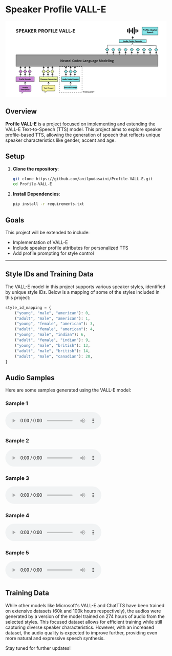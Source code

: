 #  Speaker Profile VALL-E

![Speaker Profile VALLE](images/valle.png)

## Overview

**Profile VALL-E** is a project focused on implementing and extending the VALL-E Text-to-Speech (TTS) model. This project aims to explore speaker profile-based TTS, allowing the generation of speech that reflects unique speaker characteristics like gender, accent and age.

## Setup

1. **Clone the repository**:
    ```bash
    git clone https://github.com/anilpudasaini/Profile-VALL-E.git
    cd Profile-VALL-E
    ```

2. **Install Dependencies**:
    ```bash
    pip install -r requirements.txt
    ```

## Goals

This project will be extended to include:
- Implementation of VALL-E
- Include speaker profile attributes for personalized TTS
- Add profile prompting for style control

---

## Style IDs and Training Data

The VALL-E model in this project supports various speaker styles, identified by unique style IDs. Below is a mapping of some of the styles included in this project:

```python
style_id_mapping = {
    ("young", "male", "american"): 0,
    ("adult", "male", "american"): 1,
    ("young", "female", "american"): 3,
    ("adult", "female", "american"): 4,
    ("young", "male", "indian"): 6,
    ("adult", "female", "indian"): 9,
    ("young", "male", "british"): 13,
    ("adult", "male", "british"): 14,
    ("adult", "male", "canadian"): 20,
}
```

## Audio Samples

Here are some samples generated using the VALL-E model:

### Sample 1
<audio controls>
  <source src="/home/anil/valle/valle/sample_audios/0_style_id_9.wav" type="audio/mpeg">
  Style_id = 9, "Today is a beautiful day and i hope you are feeling great"
</audio>

### Sample 2
<audio controls>
  <source src="/home/anil/valle/valle/sample_audios/0_style_id_4.wav" type="audio/mpeg">
  Style_id = 4, "Paris is known for its eiffle tower."
</audio>

### Sample 3
<audio controls>
  <source src="/home/anil/valle/valle/sample_audios/2_style_id_20.wav" type="audio/mpeg">
  Style_id = 20, "Ice-cream is sweet and cold."
</audio>

### Sample 4
<audio controls>
  <source src="/home/anil/valle/valle/sample_audios/3_style_id_14.wav" type="audio/mpeg">
  Style_id = 14, "I love my partner and I hope she loves me."
</audio>

### Sample 5
<audio controls>
  <source src="/home/anil/valle/valle/sample_audios/5_style_id_1.wav" type="audio/mpeg">
  Style_id = 1, "Earth orbits around the sun and rotates on its axis."
</audio>

## Training Data
While other models like Microsoft's VALL-E and ChatTTS have been trained on extensive datasets (60k and 100k hours respectively), the audios were generated by a version of the model trained on 274 hours of audio from the selected styles. This focused dataset allows for efficient training while still capturing diverse speaker characteristics. However, with an increased dataset, the audio quality is expected to improve further, providing even more natural and expressive speech synthesis.


Stay tuned for further updates!

